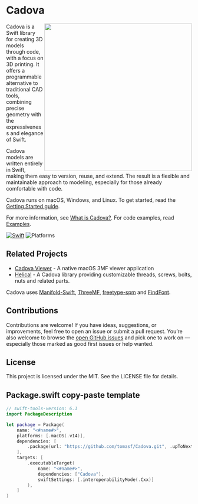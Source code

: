# Cadova
<img src="https://github.com/user-attachments/assets/99d15163-d168-419c-9fc3-406e4f657074" width="400" align="right">

Cadova is a Swift library for creating 3D models through code, with a focus on 3D printing. It offers a programmable alternative to traditional CAD tools, combining precise geometry with the expressiveness and elegance of Swift.

Cadova models are written entirely in Swift, making them easy to version, reuse, and extend. The result is a flexible and maintainable approach to modeling, especially for those already comfortable with code.

Cadova runs on macOS, Windows, and Linux. To get started, read the [Getting Started guide](https://github.com/tomasf/Cadova/wiki/Getting-Started).

For more information, see [What is Cadova?](https://github.com/tomasf/Cadova/wiki/What-is-Cadova%3F). For code examples, read [Examples](https://github.com/tomasf/Cadova/wiki/Examples).

[![Swift](https://github.com/tomasf/Cadova/actions/workflows/swift.yml/badge.svg)](https://github.com/tomasf/Cadova/actions/workflows/swift.yml)
![Platforms](https://img.shields.io/badge/Platforms-macOS_|_Linux_|_Windows-cc9529?logo=swift&logoColor=white)

## Related Projects
* [Cadova Viewer](https://github.com/tomasf/CadovaViewer) - A native macOS 3MF viewer application
* [Helical](https://github.com/tomasf/Helical) - A Cadova library providing customizable threads, screws, bolts, nuts and related parts.

Cadova uses [Manifold-Swift](https://github.com/tomasf/manifold-swift), [ThreeMF](https://github.com/tomasf/ThreeMF),
[freetype-spm](https://github.com/tomasf/freetype-spm) and [FindFont](https://github.com/tomasf/FindFont).

## Contributions
Contributions are welcome! If you have ideas, suggestions, or improvements, feel free to open an issue or submit a pull request. You’re also welcome to browse the [open GitHub issues](https://github.com/tomasf/Cadova/issues) and pick one to work on — especially those marked as good first issues or help wanted.

## License
This project is licensed under the MIT. See the LICENSE file for details.

## Package.swift copy-paste template
```swift
// swift-tools-version: 6.1
import PackageDescription

let package = Package(
    name: "<#name#>",
    platforms: [.macOS(.v14)],
    dependencies: [
        .package(url: "https://github.com/tomasf/Cadova.git", .upToNextMinor(from: "0.1.0")),
    ],
    targets: [
        .executableTarget(
            name: "<#name#>",
            dependencies: ["Cadova"],
            swiftSettings: [.interoperabilityMode(.Cxx)]
        ),
    ]
)
```

